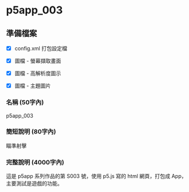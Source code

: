# p5app_003

## 準備檔案

- [x] config.xml 打包設定檔
- [x] 圖檔 - 螢幕擷取畫面
- [x] 圖檔 - 高解析度圖示
- [x] 圖檔 - 主題圖片


### 名稱 (50字內)

p5app_003


### 簡短說明 (80字內)

瞄準射擊


### 完整說明 (4000字內)

這是 p5app 系列作品的第 S003 號，使用 p5.js 寫的 html 網頁，打包成 App，主要測試是遊戲的功能。
